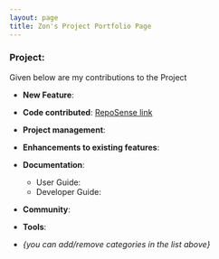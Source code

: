 ```yaml
---
layout: page
title: Zon's Project Portfolio Page
---
```


### Project:


Given below are my contributions to the Project

* **New Feature**:

* **Code contributed**: [RepoSense link]()

* **Project management**:

* **Enhancements to existing features**:

* **Documentation**:
  * User Guide:
  * Developer Guide:

* **Community**:


* **Tools**:

* _{you can add/remove categories in the list above}_
